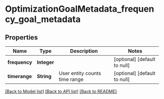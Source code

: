 # OptimizationGoalMetadata_frequency_goal_metadata
## Properties

| Name | Type | Description | Notes |
|------------ | ------------- | ------------- | -------------|
| **frequency** | **Integer** |  | [optional] [default to null] |
| **timerange** | **String** | User entity counts time range | [optional] [default to null] |

[[Back to Model list]](../README.md#documentation-for-models) [[Back to API list]](../README.md#documentation-for-api-endpoints) [[Back to README]](../README.md)

